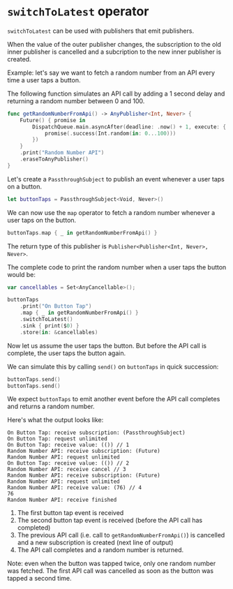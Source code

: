 # `switchToLatest` operator

`switchToLatest` can be used with publishers that emit publishers.

When the value of the outer publisher changes, the subscription to the old inner publisher is cancelled and a subcription to the new inner publisher is created.

Example: let's say we want to fetch a random number from an API every time a user taps a button.

The following function simulates an API call by adding a 1 second delay and returning a random number between 0 and 100.

```swift
func getRandomNumberFromApi() -> AnyPublisher<Int, Never> {
    Future() { promise in
        DispatchQueue.main.asyncAfter(deadline: .now() + 1, execute: {
            promise(.success(Int.random(in: 0...100)))
        })
    }
    .print("Random Number API")
    .eraseToAnyPublisher()
}
```

Let's create a `PassthroughSubject` to publish an event whenever a user taps on a button.

```swift
let buttonTaps = PassthroughSubject<Void, Never>()
```

We can now use the `map` operator to fetch a random number whenever a user taps on the button.

```swift
buttonTaps.map { _ in getRandomNumberFromApi() }
```

The return type of this publisher is `Publisher<Publisher<Int, Never>, Never>`.

The complete code to print the random number when a user taps the button would be:

```swift
var cancellables = Set<AnyCancellable>();

buttonTaps
    .print("On Button Tap")
    .map { _ in getRandomNumberFromApi() }
    .switchToLatest()
    .sink { print($0) }
    .store(in: &cancellables)
```

Now let us assume the user taps the button. But before the API call is complete, the user taps the button again.

We can simulate this by calling `send()` on `buttonTaps` in quick succession:

```swift
buttonTaps.send()
buttonTaps.send()
```

We expect `buttonTaps` to emit another event before the API call completes and returns a random number.

Here's what the output looks like:

```
On Button Tap: receive subscription: (PassthroughSubject)
On Button Tap: request unlimited
On Button Tap: receive value: (()) // 1
Random Number API: receive subscription: (Future)
Random Number API: request unlimited
On Button Tap: receive value: (()) // 2
Random Number API: receive cancel // 3
Random Number API: receive subscription: (Future)
Random Number API: request unlimited
Random Number API: receive value: (76) // 4
76
Random Number API: receive finished
```

1. The first button tap event is received
2. The second button tap event is received (before the API call has completed)
3. The previous API call (i.e. call to `getRandomNumberFromApi()`) is cancelled and a new subscription is created (next line of output)
4. The API call completes and a random number is returned.

Note: even when the button was tapped twice, only one random number was fetched. The first API call was cancelled as soon as the button was tapped a second time.

